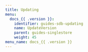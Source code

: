 ```yaml
---
title: Updating
menu:
  docs_{{ .version }}:
    identifier: guides-sdb-updating
    name: UpdateVersion
    parent: guides-singlestore
    weight: 45
menu_name: docs_{{ .version }}
---
```

